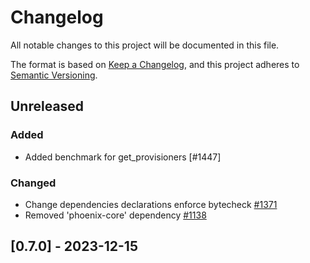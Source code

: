 # Changelog

All notable changes to this project will be documented in this file.

The format is based on [Keep a Changelog](https://keepachangelog.com/en/1.0.0/),
and this project adheres to [Semantic Versioning](https://semver.org/spec/v2.0.0.html).

## Unreleased

### Added

- Added benchmark for get_provisioners [#1447]

### Changed

- Change dependencies declarations enforce bytecheck [#1371]
- Removed 'phoenix-core' dependency [#1138]

## [0.7.0] - 2023-12-15

[#1371]: https://github.com/dusk-network/rusk/issues/1371
[#1138]: https://github.com/dusk-network/rusk/issues/1138
